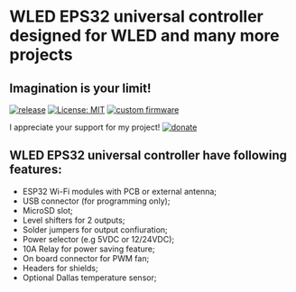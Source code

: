 # WLED EPS32 universal controller designed for WLED and many more projects

## Imagination is your limit!

[![release](https://img.shields.io/github/v/release/srg74/WLED-ESP32-universal-controller)](https://img.shields.io/github/v/release/srg74/WLED-ESP32-universal-controller)
[![License: MIT](https://img.shields.io/badge/License-MIT-blue.svg?style=flat-square)](https://github.com/srg74/WLED-ESP32-universal-controller/blob/master/LICENSE)
[![custom firmware](https://img.shields.io/static/v1?label=Custom&message=firmware&color=blue&style=flat-square)](https://github.com/srg74/WLED-ESP32-universal-controller/tree/master/resources/Firmware)

I appreciate your support for my project! [![donate](https://www.paypalobjects.com/en_US/i/btn/btn_donateCC_LG.gif)](https://www.paypal.com/donate/?hosted_button_id=VU7L89Z2RR7S4)
## WLED EPS32 universal controller have following features:

- ESP32 Wi-Fi modules with PCB or external antenna;
- USB connector (for programming only);
- MicroSD slot;
- Level shifters for 2 outputs;
- Solder jumpers for output confiuration;
- Power selector (e.g 5VDC or 12/24VDC);
- 10A Relay for power saving feature;
- On board connector for PWM fan;
- Headers for shields;
- Optional Dallas temperature sensor;